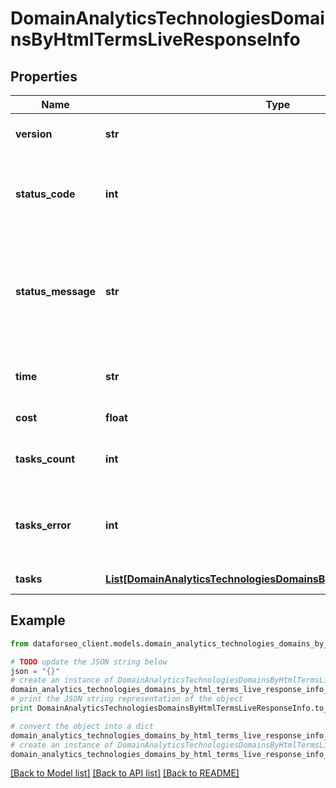 # DomainAnalyticsTechnologiesDomainsByHtmlTermsLiveResponseInfo


## Properties

Name | Type | Description | Notes
------------ | ------------- | ------------- | -------------
**version** | **str** | the current version of the API | [optional] 
**status_code** | **int** | general status code you can find the full list of the response codes here | [optional] 
**status_message** | **str** | general informational message you can find the full list of general informational messages here | [optional] 
**time** | **str** | total execution time, seconds | [optional] 
**cost** | **float** | total tasks cost, USD | [optional] 
**tasks_count** | **int** | the number of tasks in the tasks array | [optional] 
**tasks_error** | **int** | the number of tasks in the tasks array returned with an error | [optional] 
**tasks** | [**List[DomainAnalyticsTechnologiesDomainsByHtmlTermsLiveTaskInfo]**](DomainAnalyticsTechnologiesDomainsByHtmlTermsLiveTaskInfo.md) | array of tasks | [optional] 

## Example

```python
from dataforseo_client.models.domain_analytics_technologies_domains_by_html_terms_live_response_info import DomainAnalyticsTechnologiesDomainsByHtmlTermsLiveResponseInfo

# TODO update the JSON string below
json = "{}"
# create an instance of DomainAnalyticsTechnologiesDomainsByHtmlTermsLiveResponseInfo from a JSON string
domain_analytics_technologies_domains_by_html_terms_live_response_info_instance = DomainAnalyticsTechnologiesDomainsByHtmlTermsLiveResponseInfo.from_json(json)
# print the JSON string representation of the object
print DomainAnalyticsTechnologiesDomainsByHtmlTermsLiveResponseInfo.to_json()

# convert the object into a dict
domain_analytics_technologies_domains_by_html_terms_live_response_info_dict = domain_analytics_technologies_domains_by_html_terms_live_response_info_instance.to_dict()
# create an instance of DomainAnalyticsTechnologiesDomainsByHtmlTermsLiveResponseInfo from a dict
domain_analytics_technologies_domains_by_html_terms_live_response_info_form_dict = domain_analytics_technologies_domains_by_html_terms_live_response_info.from_dict(domain_analytics_technologies_domains_by_html_terms_live_response_info_dict)
```
[[Back to Model list]](../README.md#documentation-for-models) [[Back to API list]](../README.md#documentation-for-api-endpoints) [[Back to README]](../README.md)


